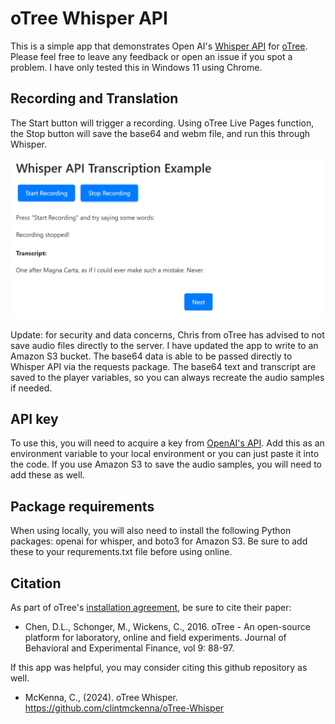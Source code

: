 # oTree Whisper API 

This is a simple app that demonstrates Open AI's [Whisper API](https://openai.com/index/whisper/) for [oTree](https://www.otree.org/). Please feel free to leave any feedback or open an issue if you spot a problem. I have only tested this in Windows 11 using Chrome.

## Recording and Translation
The Start button will trigger a recording. Using oTree Live Pages function, the Stop button will save the base64 and webm file, and run this through Whisper. 

<img src="https://raw.githubusercontent.com/clintmckenna/oTree-Whisper/master/screenshot.png" alt="screenshot" width="500"/>

Update: for security and data concerns, Chris from oTree has advised to not save audio files directly to the server. I have updated the app to write to an Amazon S3 bucket. The base64 data is able to be passed directly to Whisper API via the requests package. The base64 text and transcript are saved to the player variables, so you can always recreate the audio samples if needed.

## API key
To use this, you will need to acquire a key from [OpenAI's API](https://openai.com/product). Add this as an environment variable to your local environment or you can just paste it into the code. If you use Amazon S3 to save the audio samples, you will need to add these as well.

## Package requirements
When using locally, you will also need to install the following Python packages: openai for whisper, and boto3 for Amazon S3. Be sure to add these to your requrements.txt file before using online.

## Citation
As part of oTree's [installation agreement](https://otree.readthedocs.io/en/master/install.html), be sure to cite their paper: 

- Chen, D.L., Schonger, M., Wickens, C., 2016. oTree - An open-source platform for laboratory, online and field experiments. Journal of Behavioral and Experimental Finance, vol 9: 88-97.

If this app was helpful, you may consider citing this github repository as well.

- McKenna, C., (2024). oTree Whisper. https://github.com/clintmckenna/oTree-Whisper